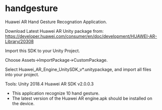 # handgesture
Huawei AR Hand Gesture Recognation Application.

Download Latest Huawei AR Unity package from:
https://developer.huawei.com/consumer/en/doc/development/HUAWEI-AR-Library/20308

Import this SDK to your Unity Project.

Choose Assets->ImportPackage->CustomPackage.

Select Huawei_AR_Engine_UnitySDK_v*.unitypackage, and import all files into your project.


Tools:
Unity 2018.4
Huawei AR SDK v2.0.0.3 

- This application recognize 10 hand gesture.
- The latest version of the Huawei AR engine.apk should be installed on the device.
